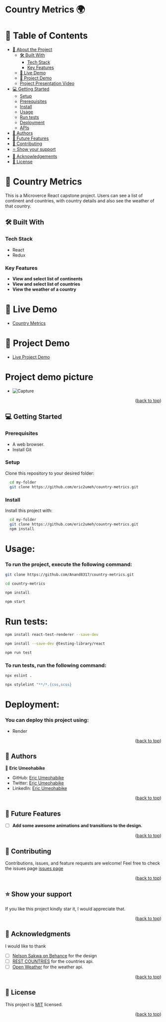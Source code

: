 # Country Metrics 🌍

<a name="readme-top"></a>

# 📗 Table of Contents

- [📖 About the Project](#about-project)
  - [🛠 Built With](#built-with)
    - [Tech Stack](#tech-stack)
    - [Key Features](#key-features)
  - [🚀 Live Demo](#live-demo)
  - [🚀 Project Demo](#project-demo)
  - [Project Presentation Video](#project-presentation)
- [💻 Getting Started](#getting-started)
  - [Setup](#setup)
  - [Prerequisites](#prerequisites)
  - [Install](#install)
  - [Usage](#usage)
  - [Run tests](#run-tests)
  - [Deployment](#deployment)
  - [APIs](#apis)
- [👥 Authors](#authors)
- [🔭 Future Features](#future-features)
- [🤝 Contributing](#contributing)
- [⭐️ Show your support](#support)
- [🙏 Acknowledgements](#acknowledgements)
- [📝 License](#license)

# 📖 Country Metrics <a name="about-project"></a>

This is a Microverce React capstone project. Users can see a list of continent and countries, with country details and also see the weather of that country.

## 🛠 Built With <a name="built-with"></a>

### Tech Stack <a name="tech-stack"></a>

- React
- Redux

### Key Features <a name="key-features"></a>

- **View and select list of continents**
- **View and select list of countries**
- **View the weather of a country**

# 🚀 Live Demo <a name="live-demo"></a>

- [Country Metrics](https://country-meterics.onrender.com/)

# 🚀 Project Demo <a name="project-demo"></a>

- [Live Project Demo](https://www.loom.com/share/128e12786dd84a8bb608432c95d0a016)

# Project demo picture
- ![Capture](src/assets/country-metrics.png)

<p align="right">(<a href="#readme-top">back to top</a>)</p>

## 💻 Getting Started <a name="getting-started"></a>

### Prerequisites

- A web browser.
- Install Git

### Setup

Clone this repository to your desired folder:

```sh
  cd my-folder
  git clone https://github.com/eric2umeh/country-metrics.git
```

### Install

Install this project with:

```sh
  cd my-folder
  git clone https://github.com/eric2umeh/country-metrics.git
  npm install
```
# Usage:
### To run the project, execute the following command:
  ```sh 
  git clone https://github.com/Anand8317/country-metrics.git
  ```
  ```sh 
  cd country-metrics
  ```
  ```sh 
  npm install
  ```
  ```sh 
  npm start
  ```


# Run tests:

  ```sh 
  npm install react-test-renderer --save-dev
  ```
  ```sh 
  npm install --save-dev @testing-library/react
  ```
  ```sh 
  npm run test
  ```
### To run tests, run the following command:
  ```sh 
  npx eslint .
  ```
   ```sh 
  npx stylelint "**/*.{css,scss}
  ```


# Deployment:
### You can deploy this project using:
- Render

<p align="right">(<a href="#readme-top">back to top</a>)</p>

## 👥 Authors

👤 **Eric Umeohabike**

- GitHub: [Eric Umeohabike](https://github.com/eric2umeh)
- Twitter: [Eric Umeohabike](https://twitter.com/King_Eric_)
- LinkedIn: [Eric Umeohabike](https://www.linkedin.com/in/eric-umeohabike-4a510ba4/)

<p align="right">(<a href="#readme-top">back to top</a>)</p>

## 🔭 Future Features <a name="future-features"></a>

- [ ] **Add some awesome animations and transitions to the design.**


<p align="right">(<a href="#readme-top">back to top</a>)</p>

## 🤝 Contributing <a name="contributing"></a>

Contributions, issues, and feature requests are welcome!
Feel free to check the issues page [issues page](https://github.com/eric2umeh/country-metrics/issues)

<p align="right">(<a href="#readme-top">back to top</a>)</p>

## ⭐️ Show your support <a name="support"></a>

If you like this project kindly star it, I would appreciate that.

<p align="right">(<a href="#readme-top">back to top</a>)</p>

## 🙏 Acknowledgments <a name="acknowledgements"></a>

I would like to thank 
- [ ] [Nelson Sakwa on Behance](https://www.behance.net/sakwadesignstudio) for the design
- [ ] [REST COUNTRIES](https://restcountries.com/) for the countries api.
- [ ] [Open Weather](https://openweathermap.org/api) for the weather api.

<p align="right">(<a href="#readme-top">back to top</a>)</p>

## 📝 License <a name="license"></a>

This project is [MIT](./LICENSE) licensed.

<p align="right">(<a href="#readme-top">back to top</a>)</p>
